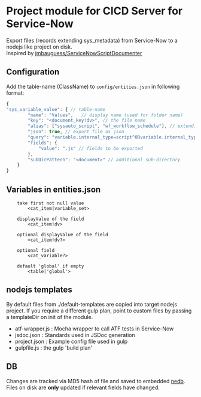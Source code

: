 # Project module for CICD Server for Service-Now

Export files (records extending sys_metadata) from Service-Now to a nodejs like project on disk.  
Inspired by [jmbauguess/ServiceNowScriptDocumenter](https://github.com/jmbauguess/ServiceNowScriptDocumenter)

## Configuration

Add the table-name (ClassName) to `config/entities.json` in following format:

```js
{
"sys_variable_value": { // table-name
        "name": "Values",   // display name (used for folder name)
        "key": "<document_key!dv>", // the file name
        "alias": ["sysauto_script", "wf_workflow_schedule"], // extending tables with the same rule
        "json": true, // export file as json
        "query": "variable.internal_type=script^ORvariable.internal_type=script_plain^ORvariable.internal_type=script_server", // filter on the objects
        "fields": {
            "value": ".js" // fields to be exported
        },
        "subDirPattern": "<document>" // additional sub-directory
    }
}
```

## Variables in entities.json

```
    take first not null value
        <cat_item|variable_set>

    displayValue of the field
        <cat_item!dv>

    optional displayValue of the field
        <cat_item!dv?>

    optional field
        <cat_variable?>

    default 'global' if empty
        <table|'global'>
```

## nodejs templates
By default files from ./default-templates are copied into target nodejs project. If you require a different gulp plan, point to custom files by passing a templateDir on init of the module.

- atf-wrapper.js : Mocha wrapper to call ATF tests in Service-Now
- jsdoc.json : Standards used in JSDoc generation
- project.json : Example config file used in gulp
- gulpfile.js : the gulp 'build plan'

## DB
Changes are tracked via MD5 hash of file and saved to embedded [nedb](https://github.com/louischatriot/nedb). Files on disk are **only** updated if relevant fields have changed.